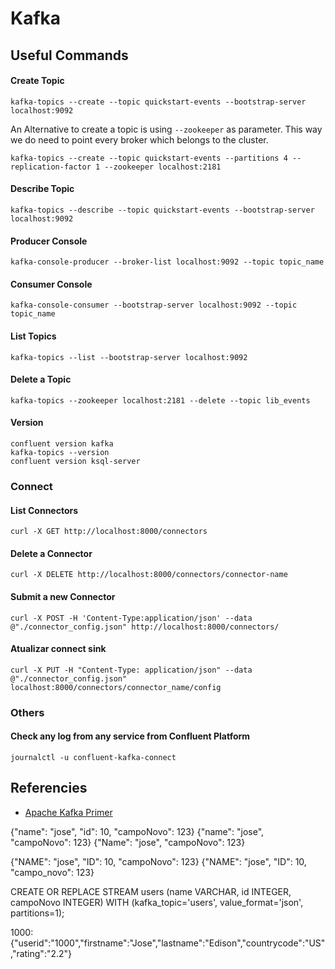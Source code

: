 # Kafka
## Useful Commands
#### Create Topic
```shell
kafka-topics --create --topic quickstart-events --bootstrap-server localhost:9092
```
An Alternative to create a topic is using `--zookeeper` as parameter. This way we do need to point every broker
which belongs to the cluster.
```shell
kafka-topics --create --topic quickstart-events --partitions 4 --replication-factor 1 --zookeeper localhost:2181
```

#### Describe Topic
```shell
kafka-topics --describe --topic quickstart-events --bootstrap-server localhost:9092
```

#### Producer Console
```shell
kafka-console-producer --broker-list localhost:9092 --topic topic_name
```

#### Consumer Console
```shell
kafka-console-consumer --bootstrap-server localhost:9092 --topic topic_name
```

#### List Topics
```shell
kafka-topics --list --bootstrap-server localhost:9092
```

#### Delete a Topic
```shell
kafka-topics --zookeeper localhost:2181 --delete --topic lib_events
```

#### Version
```shell
confluent version kafka
kafka-topics --version
confluent version ksql-server
```

### Connect
#### List Connectors
```shell
curl -X GET http://localhost:8000/connectors
```

#### Delete a Connector
```shell
curl -X DELETE http://localhost:8000/connectors/connector-name
```

#### Submit a new Connector
```shell
curl -X POST -H 'Content-Type:application/json' --data @"./connector_config.json" http://localhost:8000/connectors/
```

#### Atualizar connect sink
```shell
curl -X PUT -H "Content-Type: application/json" --data @"./connector_config.json" localhost:8000/connectors/connector_name/config
```

### Others
#### Check any log from any service from Confluent Platform
```shell
journalctl -u confluent-kafka-connect
```


## Referencies
- [Apache Kafka Primer](https://docs.ksqldb.io/en/latest/concepts/apache-kafka-primer/)




{"name": "jose", "id": 10, "campoNovo": 123}
{"name": "jose", "campoNovo": 123}
{"Name": "jose", "campoNovo": 123}

{"NAME": "jose", "ID": 10, "campoNovo": 123}
{"NAME": "jose", "ID": 10, "campo_novo": 123}


CREATE OR REPLACE STREAM users (name VARCHAR, id INTEGER, campoNovo INTEGER) WITH (kafka_topic='users', value_format='json', partitions=1);


1000:{"userid":"1000","firstname":"Jose","lastname":"Edison","countrycode":"US","rating":"2.2"}
